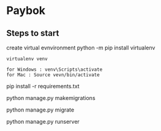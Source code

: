# Paybok

## Steps to start

create virtual evnvironment 
    python -m pip install virtualenv

    virtualenv venv
    
    for Windows : venv\Scripts\activate
    for Mac : Source vevn/bin/activate
    
pip install -r requirements.txt

python manage.py makemigrations

python manage.py migrate

python manage.py runserver
